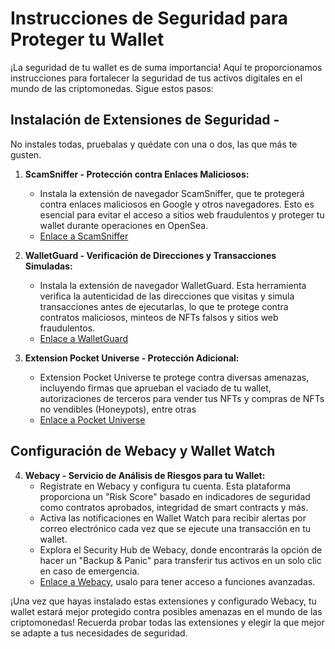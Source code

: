 # Instrucciones de Seguridad para Proteger tu Wallet

¡La seguridad de tu wallet es de suma importancia! Aquí te proporcionamos instrucciones para fortalecer la seguridad de tus activos digitales en el mundo de las criptomonedas. Sigue estos pasos:

## Instalación de Extensiones de Seguridad - 

No instales todas, pruebalas y quédate con una o dos, las que más te gusten.

1. **ScamSniffer - Protección contra Enlaces Maliciosos:**
   - Instala la extensión de navegador ScamSniffer, que te protegerá contra enlaces maliciosos en Google y otros navegadores. Esto es esencial para evitar el acceso a sitios web fraudulentos y proteger tu wallet durante operaciones en OpenSea.
   - [Enlace a ScamSniffer](https://www.scamsniffer.io/extension/)

2. **WalletGuard - Verificación de Direcciones y Transacciones Simuladas:**
   - Instala la extensión de navegador WalletGuard. Esta herramienta verifica la autenticidad de las direcciones que visitas y simula transacciones antes de ejecutarlas, lo que te protege contra contratos maliciosos, minteos de NFTs falsos y sitios web fraudulentos.
   - [Enlace a WalletGuard](https://www.walletguard.app/)

3. **Extension Pocket Universe - Protección Adicional:**
   - Extension Pocket Universe te protege contra diversas amenazas, incluyendo firmas que aprueban el vaciado de tu wallet, autorizaciones de terceros para vender tus NFTs y compras de NFTs no vendibles (Honeypots), entre otras
   - [Enlace a Pocket Universe](https://www.pocketuniverse.app/)
  
## Configuración de Webacy y Wallet Watch

4. **Webacy - Servicio de Análisis de Riesgos para tu Wallet:**
   - Regístrate en Webacy y configura tu cuenta. Esta plataforma proporciona un "Risk Score" basado en indicadores de seguridad como contratos aprobados, integridad de smart contracts y más.
   - Activa las notificaciones en Wallet Watch para recibir alertas por correo electrónico cada vez que se ejecute una transacción en tu wallet. 
   - Explora el Security Hub de Webacy, donde encontrarás la opción de hacer un "Backup & Panic" para transferir tus activos en un solo clic en caso de emergencia.
   - [Enlace a Webacy](https://dapp.webacy.com/onboarding/signup?referrer_id=qfVIuqlCTIReQ4oBMjoqBj1T4HY2&slug=ndAxYvLg&utm_source=chainvine&utm_medium=chainvine&utm_campaign=chainvine), usalo para tener acceso a funciones avanzadas.

¡Una vez que hayas instalado estas extensiones y configurado Webacy, tu wallet estará mejor protegido contra posibles amenazas en el mundo de las criptomonedas! 
Recuerda probar todas las extensiones y elegir la que mejor se adapte a tus necesidades de seguridad.
